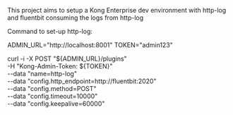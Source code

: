 This project aims to setup a Kong Enterprise dev environment with http-log and fluentbit consuming the logs from http-log



Command to set-up http-log:

ADMIN_URL="http://localhost:8001"
TOKEN="admin123"

curl -i -X POST "${ADMIN_URL}/plugins" \
  -H "Kong-Admin-Token: ${TOKEN}" \
  --data "name=http-log" \
  --data "config.http_endpoint=http://fluentbit:2020" \
  --data "config.method=POST" \
  --data "config.timeout=10000" \
  --data "config.keepalive=60000"
